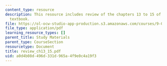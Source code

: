 ```yaml
---
content_type: resource
description: This resource includes review of the chapters 13 to 15 of the course
  textbook.
file: https://ol-ocw-studio-app-production.s3.amazonaws.com/courses/9-00-introduction-to-psychology-fall-2004/a0d4b08d496d331d965a4f9e0c4a19f3_review_ch13_15.pdf
file_type: application/pdf
learning_resource_types: []
parent_title: Study Materials
parent_type: CourseSection
resourcetype: Document
title: review_ch13_15.pdf
uid: a0d4b08d-496d-331d-965a-4f9e0c4a19f3
---
```

